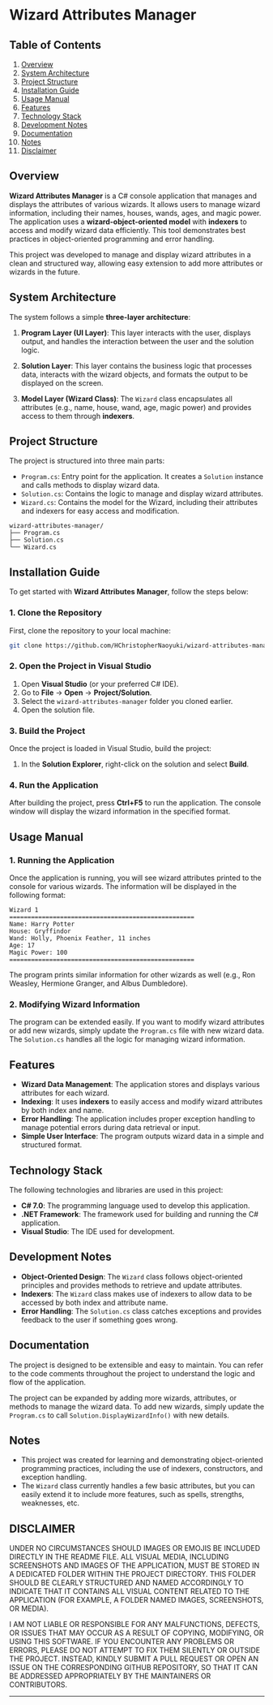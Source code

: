 # Wizard Attributes Manager

## Table of Contents

1. [Overview](#overview)
2. [System Architecture](#system-architecture)
3. [Project Structure](#project-structure)
4. [Installation Guide](#installation-guide)
5. [Usage Manual](#usage-manual)
6. [Features](#features)
7. [Technology Stack](#technology-stack)
8. [Development Notes](#development-notes)
9. [Documentation](#documentation)
10. [Notes](#notes)
11. [Disclaimer](#disclaimer)

## Overview

**Wizard Attributes Manager** is a C# console application that manages and displays the attributes of various wizards. 
It allows users to manage wizard information, including their names, houses, wands, ages, and magic power. 
The application uses a **wizard-object-oriented model** with **indexers** to access and modify wizard data efficiently. 
This tool demonstrates best practices in object-oriented programming and error handling.

This project was developed to manage and display wizard attributes in a clean and structured way, allowing easy extension 
to add more attributes or wizards in the future.

## System Architecture

The system follows a simple **three-layer architecture**:

1. **Program Layer (UI Layer)**: This layer interacts with the user, displays output, and handles the interaction between the user and the solution logic.

2. **Solution Layer**: This layer contains the business logic that processes data, interacts with the wizard objects, and formats the output to be displayed on the screen.

3. **Model Layer (Wizard Class)**: The `Wizard` class encapsulates all attributes (e.g., name, house, wand, age, magic power) and provides access to them through **indexers**.

## Project Structure

The project is structured into three main parts:

* `Program.cs`: Entry point for the application. It creates a `Solution` instance and calls methods to display wizard data.
* `Solution.cs`: Contains the logic to manage and display wizard attributes.
* `Wizard.cs`: Contains the model for the Wizard, including their attributes and indexers for easy access and modification.

```plaintext
wizard-attributes-manager/
├── Program.cs
├── Solution.cs
└── Wizard.cs
```

## Installation Guide

To get started with **Wizard Attributes Manager**, follow the steps below:

### 1. Clone the Repository

First, clone the repository to your local machine:

```bash
git clone https://github.com/HChristopherNaoyuki/wizard-attributes-manager.git
```

### 2. Open the Project in Visual Studio

1. Open **Visual Studio** (or your preferred C# IDE).
2. Go to **File** → **Open** → **Project/Solution**.
3. Select the `wizard-attributes-manager` folder you cloned earlier.
4. Open the solution file.

### 3. Build the Project

Once the project is loaded in Visual Studio, build the project:

1. In the **Solution Explorer**, right-click on the solution and select **Build**.

### 4. Run the Application

After building the project, press **Ctrl+F5** to run the application. The console window will display the wizard information in the specified format.

## Usage Manual

### 1. Running the Application

Once the application is running, you will see wizard attributes printed to the console for various wizards. The information will be displayed in the following format:

```
Wizard 1
===================================================
Name: Harry Potter
House: Gryffindor
Wand: Holly, Phoenix Feather, 11 inches
Age: 17
Magic Power: 100
===================================================
```

The program prints similar information for other wizards as well (e.g., Ron Weasley, Hermione Granger, and Albus Dumbledore).

### 2. Modifying Wizard Information

The program can be extended easily. If you want to modify wizard attributes or add new 
wizards, simply update the `Program.cs` file with new wizard data. The `Solution.cs` handles 
all the logic for managing wizard information.

## Features

* **Wizard Data Management**: The application stores and displays various attributes for each wizard.
* **Indexing**: It uses **indexers** to easily access and modify wizard attributes by both index and name.
* **Error Handling**: The application includes proper exception handling to manage potential errors during data retrieval or input.
* **Simple User Interface**: The program outputs wizard data in a simple and structured format.

## Technology Stack

The following technologies and libraries are used in this project:

* **C# 7.0**: The programming language used to develop this application.
* **.NET Framework**: The framework used for building and running the C# application.
* **Visual Studio**: The IDE used for development.

## Development Notes

* **Object-Oriented Design**: The `Wizard` class follows object-oriented principles and provides methods to retrieve and update attributes.
* **Indexers**: The `Wizard` class makes use of indexers to allow data to be accessed by both index and attribute name.
* **Error Handling**: The `Solution.cs` class catches exceptions and provides feedback to the user if something goes wrong.

## Documentation

The project is designed to be extensible and easy to maintain. You can refer to the 
code comments throughout the project to understand the logic and flow of the application.

The project can be expanded by adding more wizards, attributes, or methods to manage the wizard data. 
To add new wizards, simply update the `Program.cs` to call `Solution.DisplayWizardInfo()` with new details.

## Notes

* This project was created for learning and demonstrating object-oriented programming practices, including the use of indexers, constructors, and exception handling.
* The `Wizard` class currently handles a few basic attributes, but you can easily extend it to include more features, such as spells, strengths, weaknesses, etc.

## DISCLAIMER

UNDER NO CIRCUMSTANCES SHOULD IMAGES OR EMOJIS BE INCLUDED DIRECTLY 
IN THE README FILE. ALL VISUAL MEDIA, INCLUDING SCREENSHOTS AND IMAGES 
OF THE APPLICATION, MUST BE STORED IN A DEDICATED FOLDER WITHIN THE 
PROJECT DIRECTORY. THIS FOLDER SHOULD BE CLEARLY STRUCTURED AND NAMED 
ACCORDINGLY TO INDICATE THAT IT CONTAINS ALL VISUAL CONTENT RELATED TO 
THE APPLICATION (FOR EXAMPLE, A FOLDER NAMED IMAGES, SCREENSHOTS, OR MEDIA).

I AM NOT LIABLE OR RESPONSIBLE FOR ANY MALFUNCTIONS, DEFECTS, OR ISSUES 
THAT MAY OCCUR AS A RESULT OF COPYING, MODIFYING, OR USING THIS SOFTWARE. 
IF YOU ENCOUNTER ANY PROBLEMS OR ERRORS, PLEASE DO NOT ATTEMPT TO FIX THEM 
SILENTLY OR OUTSIDE THE PROJECT. INSTEAD, KINDLY SUBMIT A PULL REQUEST 
OR OPEN AN ISSUE ON THE CORRESPONDING GITHUB REPOSITORY, SO THAT IT CAN 
BE ADDRESSED APPROPRIATELY BY THE MAINTAINERS OR CONTRIBUTORS.

---
